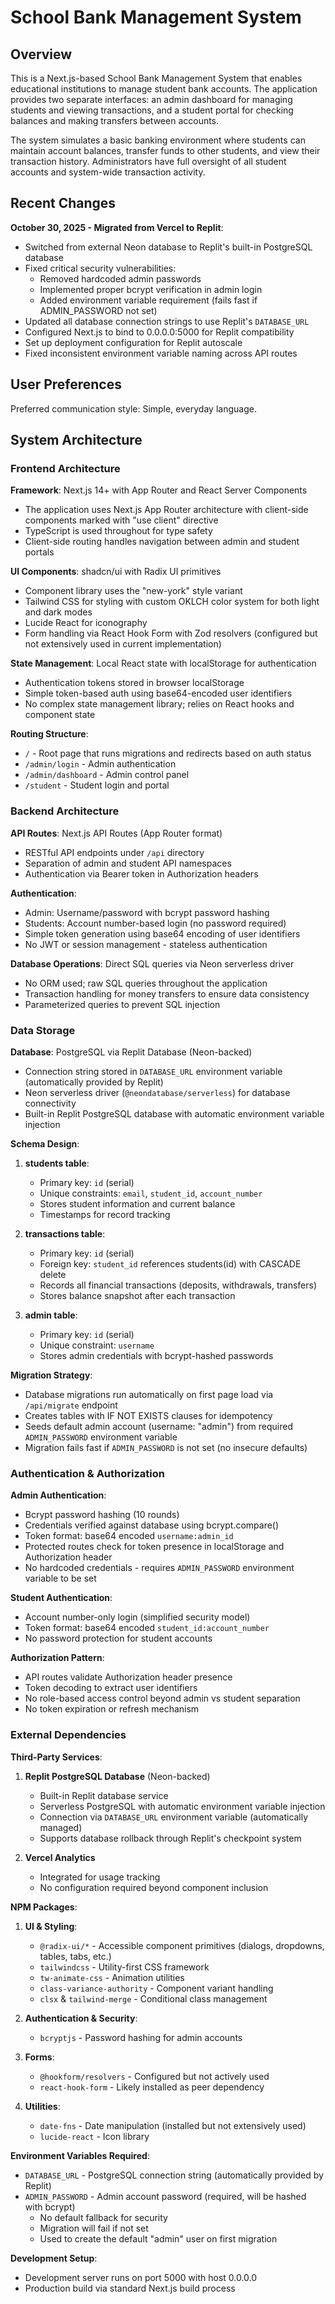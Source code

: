 # School Bank Management System

## Overview

This is a Next.js-based School Bank Management System that enables educational institutions to manage student bank accounts. The application provides two separate interfaces: an admin dashboard for managing students and viewing transactions, and a student portal for checking balances and making transfers between accounts.

The system simulates a basic banking environment where students can maintain account balances, transfer funds to other students, and view their transaction history. Administrators have full oversight of all student accounts and system-wide transaction activity.

## Recent Changes

**October 30, 2025 - Migrated from Vercel to Replit**:
- Switched from external Neon database to Replit's built-in PostgreSQL database
- Fixed critical security vulnerabilities:
  - Removed hardcoded admin passwords
  - Implemented proper bcrypt verification in admin login
  - Added environment variable requirement (fails fast if ADMIN_PASSWORD not set)
- Updated all database connection strings to use Replit's `DATABASE_URL`
- Configured Next.js to bind to 0.0.0.0:5000 for Replit compatibility
- Set up deployment configuration for Replit autoscale
- Fixed inconsistent environment variable naming across API routes

## User Preferences

Preferred communication style: Simple, everyday language.

## System Architecture

### Frontend Architecture

**Framework**: Next.js 14+ with App Router and React Server Components
- The application uses Next.js App Router architecture with client-side components marked with "use client" directive
- TypeScript is used throughout for type safety
- Client-side routing handles navigation between admin and student portals

**UI Components**: shadcn/ui with Radix UI primitives
- Component library uses the "new-york" style variant
- Tailwind CSS for styling with custom OKLCH color system for both light and dark modes
- Lucide React for iconography
- Form handling via React Hook Form with Zod resolvers (configured but not extensively used in current implementation)

**State Management**: Local React state with localStorage for authentication
- Authentication tokens stored in browser localStorage
- Simple token-based auth using base64-encoded user identifiers
- No complex state management library; relies on React hooks and component state

**Routing Structure**:
- `/` - Root page that runs migrations and redirects based on auth status
- `/admin/login` - Admin authentication
- `/admin/dashboard` - Admin control panel
- `/student` - Student login and portal

### Backend Architecture

**API Routes**: Next.js API Routes (App Router format)
- RESTful API endpoints under `/api` directory
- Separation of admin and student API namespaces
- Authentication via Bearer token in Authorization headers

**Authentication**:
- Admin: Username/password with bcrypt password hashing
- Students: Account number-based login (no password required)
- Simple token generation using base64 encoding of user identifiers
- No JWT or session management - stateless authentication

**Database Operations**: Direct SQL queries via Neon serverless driver
- No ORM used; raw SQL queries throughout the application
- Transaction handling for money transfers to ensure data consistency
- Parameterized queries to prevent SQL injection

### Data Storage

**Database**: PostgreSQL via Replit Database (Neon-backed)
- Connection string stored in `DATABASE_URL` environment variable (automatically provided by Replit)
- Neon serverless driver (`@neondatabase/serverless`) for database connectivity
- Built-in Replit PostgreSQL database with automatic environment variable injection

**Schema Design**:

1. **students table**:
   - Primary key: `id` (serial)
   - Unique constraints: `email`, `student_id`, `account_number`
   - Stores student information and current balance
   - Timestamps for record tracking

2. **transactions table**:
   - Primary key: `id` (serial)
   - Foreign key: `student_id` references students(id) with CASCADE delete
   - Records all financial transactions (deposits, withdrawals, transfers)
   - Stores balance snapshot after each transaction

3. **admin table**:
   - Primary key: `id` (serial)
   - Unique constraint: `username`
   - Stores admin credentials with bcrypt-hashed passwords

**Migration Strategy**:
- Database migrations run automatically on first page load via `/api/migrate` endpoint
- Creates tables with IF NOT EXISTS clauses for idempotency
- Seeds default admin account (username: "admin") from required `ADMIN_PASSWORD` environment variable
- Migration fails fast if `ADMIN_PASSWORD` is not set (no insecure defaults)

### Authentication & Authorization

**Admin Authentication**:
- Bcrypt password hashing (10 rounds)
- Credentials verified against database using bcrypt.compare()
- Token format: base64 encoded `username:admin_id`
- Protected routes check for token presence in localStorage and Authorization header
- No hardcoded credentials - requires `ADMIN_PASSWORD` environment variable to be set

**Student Authentication**:
- Account number-only login (simplified security model)
- Token format: base64 encoded `student_id:account_number`
- No password protection for student accounts

**Authorization Pattern**:
- API routes validate Authorization header presence
- Token decoding to extract user identifiers
- No role-based access control beyond admin vs student separation
- No token expiration or refresh mechanism

### External Dependencies

**Third-Party Services**:

1. **Replit PostgreSQL Database** (Neon-backed)
   - Built-in Replit database service
   - Serverless PostgreSQL with automatic environment variable injection
   - Connection via `DATABASE_URL` environment variable (automatically managed)
   - Supports database rollback through Replit's checkpoint system

2. **Vercel Analytics**
   - Integrated for usage tracking
   - No configuration required beyond component inclusion

**NPM Packages**:

1. **UI & Styling**:
   - `@radix-ui/*` - Accessible component primitives (dialogs, dropdowns, tables, tabs, etc.)
   - `tailwindcss` - Utility-first CSS framework
   - `tw-animate-css` - Animation utilities
   - `class-variance-authority` - Component variant handling
   - `clsx` & `tailwind-merge` - Conditional class management

2. **Authentication & Security**:
   - `bcryptjs` - Password hashing for admin accounts

3. **Forms**:
   - `@hookform/resolvers` - Configured but not actively used
   - `react-hook-form` - Likely installed as peer dependency

4. **Utilities**:
   - `date-fns` - Date manipulation (installed but not extensively used)
   - `lucide-react` - Icon library

**Environment Variables Required**:
- `DATABASE_URL` - PostgreSQL connection string (automatically provided by Replit)
- `ADMIN_PASSWORD` - Admin account password (required, will be hashed with bcrypt)
  - No default fallback for security
  - Migration will fail if not set
  - Used to create the default "admin" user on first migration

**Development Setup**:
- Development server runs on port 5000 with host 0.0.0.0
- Production build via standard Next.js build process